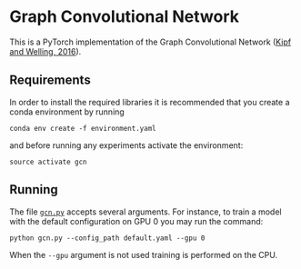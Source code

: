 # Graph Convolutional Network

This is a PyTorch implementation of the Graph Convolutional Network ([Kipf and
Welling, 2016](http://arxiv.org/abs/1609.02907)).

## Requirements

In order to install the required libraries it is recommended that you create a
conda environment by running

    conda env create -f environment.yaml

and before running any experiments activate the environment:

    source activate gcn

## Running

The file [`gcn.py`](gcn.py) accepts several arguments. For instance, to train a
model with the default configuration on GPU 0 you may run the command:

    python gcn.py --config_path default.yaml --gpu 0

When the `--gpu` argument is not used training is performed on the CPU.
